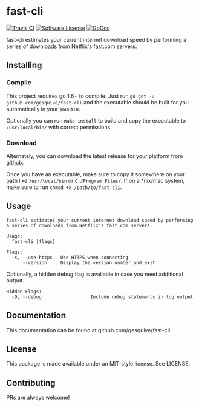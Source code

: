 # fast-cli
[![Travis CI](https://img.shields.io/travis/gesquive/fast-cli/master.svg?style=flat-square)](https://travis-ci.org/gesquive/fast-cli)
[![Software License](https://img.shields.io/badge/License-MIT-orange.svg?style=flat-square)](https://github.com/gesquive/fast-cli/blob/master/LICENSE.md)
[![GoDoc](https://img.shields.io/badge/godoc-reference-blue.svg?style=flat-square)](https://godoc.org/github.com/gesquive/fast-cli)

fast-cli estimates your current internet download speed by performing a series of downloads from Netflix's fast.com servers.


## Installing

### Compile
This project requires go 1.6+ to compile. Just run `go get -u github.com/gesquive/fast-cli` and the executable should be built for you automatically in your `$GOPATH`.

Optionally you can run `make install` to build and copy the executable to `/usr/local/bin/` with correct permissions.

### Download
Alternately, you can download the latest release for your platform from [github](https://github.com/gesquive/fast-cli/releases).

Once you have an executable, make sure to copy it somewhere on your path like `/usr/local/bin` or `C:/Program Files/`.
If on a \*nix/mac system, make sure to run `chmod +x /path/to/fast-cli`.

## Usage

```console
fast-cli estimates your current internet download speed by performing a series of downloads from Netflix's fast.com servers.

Usage:
  fast-cli [flags]

Flags:
  -s, --use-https   Use HTTPS when connecting
      --version     Display the version number and exit
```
Optionally, a hidden debug flag is available in case you need additional output.
```console
Hidden Flags:
  -D, --debug                  Include debug statements in log output
```

## Documentation

This documentation can be found at github.com/gesquive/fast-cli

## License

This package is made available under an MIT-style license. See LICENSE.

## Contributing

PRs are always welcome!
